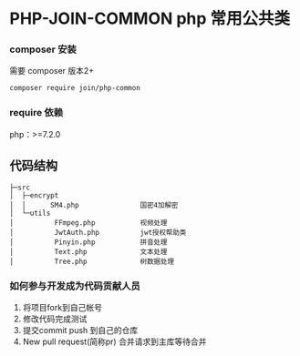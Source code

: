 # PHP-JOIN-COMMON php 常用公共类

### composer 安装
需要 composer 版本2+

```
composer require join/php-common
```
### require 依赖

php：>=7.2.0

## 代码结构
```
├─src
│  ├─encrypt
│  │      SM4.php               国密4加解密
│  └─utils
│          FFmpeg.php           视频处理
│          JwtAuth.php          jwt授权帮助类
│          Pinyin.php           拼音处理
│          Text.php             文本处理
│          Tree.php             树数据处理
```

### 如何参与开发成为代码贡献人员

1. 将项目fork到自己帐号
2. 修改代码完成测试
3. 提交commit push 到自己的仓库
3. New pull request(简称pr) 合并请求到主库等待合并
